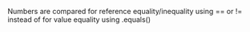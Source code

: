 Numbers are compared for reference equality/inequality using == or != instead of
for value equality using .equals()
